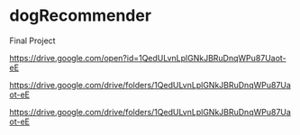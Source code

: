 # dogRecommender
Final Project

https://drive.google.com/open?id=1QedULvnLplGNkJBRuDnqWPu87Uaot-eE

https://drive.google.com/drive/folders/1QedULvnLplGNkJBRuDnqWPu87Uaot-eE

https://drive.google.com/drive/folders/1QedULvnLplGNkJBRuDnqWPu87Uaot-eE
